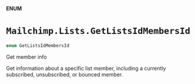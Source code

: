 **ENUM**

# `Mailchimp.Lists.GetListsIdMembersId`

```swift
enum GetListsIdMembersId
```

Get member info

Get information about a specific list member, including a currently subscribed, unsubscribed, or bounced member.

